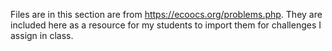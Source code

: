 Files are in this section are from <https://ecoocs.org/problems.php>. They are included here as a resource for my students to import them for challenges I assign in class. 